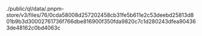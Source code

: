 ./public/ql/data/.pnpm-store/v3/files/76/0cda58008d257202458cb31fe5b611e2c53deebd25813d801b9b3d30002761736f766dbe816900f350fda9820c7c1d280243dfea904363de48162c0bd4063c